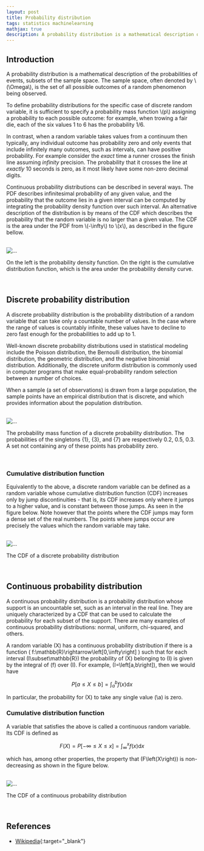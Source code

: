 ```yaml
---
layout: post
title: Probability distribution
tags: statistics machinelearning
mathjax: true
description: A probability distribution is a mathematical description of the probabilities of events, subsets of the sample space. The sample space is the set of all possible outcomes of a random phenomenon being observed.
---
```


## Introduction

A probability distribution is a mathematical description of the probabilities of events, subsets of the sample space. The sample space, often denoted by \\(\Omega\\), is the set of all possible outcomes of a random phenomenon being observed.

To define probability distributions for the specific case of discrete random variable, it is sufficient to specify a probability mass function \\(p\\) assigning a probability to each possible outcome: for example, when trowing a fair die, each of the six values 1 to 6 has the probability 1/6. 

In contrast, when a random variable takes values from a continuum then typically, any individual outcome has probability zero and only events that include infinitely many outcomes, such as intervals, can have positive probability. For example consider the _exact_ time a runner crosses the finish line assuming _infinity_ precision. The probability that it crosses the line at _exactly_ 10 seconds is zero, as it most likely have some non-zero decimal digits.

Continuous probability distributions can be described in several ways. The PDF describes infinitesimal probability of any given value, and the probability  that the outcome lies in a given interval can be computed by integrating the probability density function over such interval. An alternative description of the distribution is by means of the CDF which describes the probability that the random variable is no larger than a given value. The CDF is the area under the PDF from \\(-\infty\\) to \\(x\\), as described in the figure bellow.

<br/>
<div class="card center-image" style="max-width: 40rem;">
  <img src="{{site.baseurl}}/assets/images/fig1_PD.png" class="card-img-top" alt="...">
  <div class="card-body">
    <p class="card-text">On the left is the probability density function. On the right is the cumulative distribution function, which is the area under the probability density curve.</p>
  </div>
</div>
<br/>

## Discrete probability distribution

A discrete probability distribution is the probability distribution of a random variable that can take only a countable number of values. In the case where the range of values is countably infinite, these values have to decline to zero fast enough for the probabilities to add up to 1.

Well-known discrete probability distributions used in statistical modeling include the Poisson distribution, the Bernoulli distribution, the binomial distribution, the geometric distribution, and the negative binomial distribution. Additionally, the discrete uniform distribution is commonly used in computer programs that make equal-probability random selection between a number of choices.

When a sample (a set of observations) is drawn from a large population, the sample points have an empirical distribution that is discrete, and which provides information about the population distribution.

<br/>
<div class="card center-image" style="max-width: 40rem;">
  <img src="{{site.baseurl}}/assets/images/fig2_PD.svg" class="card-img-top" alt="...">
  <div class="card-body">
    <p class="card-text">The probability mass function of a discrete probability distribution. The probabilities of the singletons {1}, {3}, and {7} are respectively 0.2, 0.5, 0.3. A set not containing any of these points has probability zero.</p>
  </div>
</div>
<br/>

### Cumulative distribution function

Equivalently to the above, a discrete random variable can be defined as a random variable whose cumulative distribution function (CDF) increases only by jump discontinuities - that is, its CDF increases only where it jumps to a higher value, and is constant between those jumps. As seen in the figure below. Note however that the points where the CDF jumps may form a dense set of the real numbers. The points where jumps occur are precisely the values which the random variable may take. 

<br/>
<div class="card center-image" style="max-width: 40rem;">
  <img src="{{site.baseurl}}/assets/images/fig3_PD.svg" class="card-img-top" alt="...">
  <div class="card-body">
    <p class="card-text">The CDF of a discrete probability distribution</p>
  </div>
</div>
<br/>

## Continuous probability distribution

A continuous probability distribution is a probability distribution whose support is an uncountable set, such as an interval in the real line. They are uniquely characterized by a CDF that can be used to calculate the probability for each subset of the support. There are many examples of continuous probability distributions: normal, uniform, chi-squared, and others.

A random variable \(X\) has a continuous probability distribution if there is a function \( f:\mathbb{R}\rightarrow\left[0,\infty\right]  \) such that for each interval \(I\subset\mathbb{R}\) the probability of \(X\) belonging to \(I\) is given by the integral of \(f\) over \(I\). For example, \(I=\left[a,b\right]\), then we would have

$$P\left[a\leq X\leq b\right]=\int_{a}^{b}f\left(x\right)\textrm{d}x$$

In particular, the probability for \(X\) to take any single value (\a\) is zero. 
### Cumulative distribution function

A variable that satisfies the above is called a continuous random variable. Its CDF is defined as

$$F\left(X\right)=P\left[-\infty\leq X\leq x\right]=\int_{\infty}^{x}f\left(x\right)\textrm{d}x$$

which has, among other properties, the property that \(F\left(X\right)\) is non-decreasing as shown in the figure below.

<br/>
<div class="card center-image" style="max-width: 40rem;">
  <img src="{{site.baseurl}}/assets/images/fig4_PD.svg" class="card-img-top" alt="...">
  <div class="card-body">
    <p class="card-text">The CDF of a continuous probability distribution</p>
  </div>
</div>
<br/>


## References

- [Wikipedia](https://en.wikipedia.org/wiki/Probability_distribution){:target="_blank"}